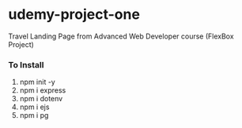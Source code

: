 # udemy-project-one
Travel Landing Page from Advanced Web Developer course (FlexBox Project)

### To Install 

1. npm init -y 
2. npm i express
3. npm i dotenv
4. npm i ejs
5. npm i pg


